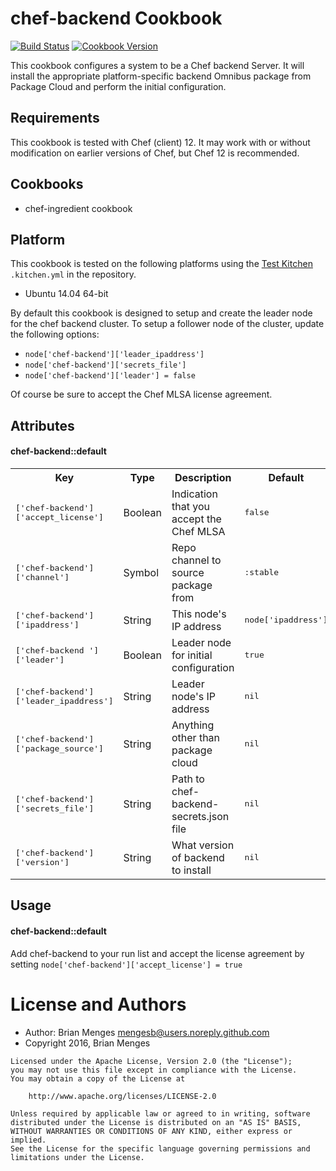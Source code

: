 chef-backend Cookbook
=======================

[![Build Status](https://travis-ci.org/mengesb/chef-backend.svg?branch=master)](https://travis-ci.org/mengesb/chef-backend)
[![Cookbook Version](https://img.shields.io/cookbook/v/chef-backend.svg)](https://supermarket.chef.io/cookbooks/chef-backend)

This cookbook configures a system to be a Chef backend Server. It will install
the appropriate platform-specific backend Omnibus package from Package Cloud
and perform the initial configuration.


Requirements
------------
This cookbook is tested with Chef (client) 12. It may work with or
without modification on earlier versions of Chef, but Chef 12 is
recommended.

## Cookbooks

* chef-ingredient cookbook

## Platform

This cookbook is tested on the following platforms using the
[Test Kitchen](http://kitchen.ci) `.kitchen.yml` in the repository.

- Ubuntu 14.04 64-bit

By default this cookbook is designed to setup and create the leader node for
the chef backend cluster. To setup a follower node of the cluster, update
the following options:

* `node['chef-backend']['leader_ipaddress']`
* `node['chef-backend']['secrets_file']`
* `node['chef-backend']['leader'] = false`

Of course be sure to accept the Chef MLSA license agreement.

Attributes
----------

#### chef-backend::default
<table>
  <tr>
    <th>Key</th>
    <th>Type</th>
    <th>Description</th>
    <th>Default</th>
  </tr>
  <tr>
    <td><tt>['chef-backend']['accept_license']</tt></td>
    <td>Boolean</td>
    <td>Indication that you accept the Chef MLSA</td>
    <td><tt>false</tt></td>
  </tr>
  <tr>
    <td><tt>['chef-backend']['channel']</tt></td>
    <td>Symbol</td>
    <td>Repo channel to source package from</td>
    <td><tt>:stable</tt></td>
  </tr>
  <tr>
    <td><tt>['chef-backend']['ipaddress']</tt></td>
    <td>String</td>
    <td>This node's IP address</td>
    <td><tt>node['ipaddress']</tt></td>
  </tr>
  <tr>
    <td><tt>['chef-backend ']['leader']</tt></td>
    <td>Boolean</td>
    <td>Leader node for initial configuration</td>
    <td><tt>true</tt></td>
  </tr>
  <tr>
    <td><tt>['chef-backend']['leader_ipaddress']</tt></td>
    <td>String</td>
    <td>Leader node's IP address</td>
    <td><tt>nil</tt></td>
  </tr>
  <tr>
    <td><tt>['chef-backend']['package_source']</tt></td>
    <td>String</td>
    <td>Anything other than package cloud</td>
    <td><tt>nil</tt></td>
  </tr>
  <tr>
    <td><tt>['chef-backend']['secrets_file']</tt></td>
    <td>String</td>
    <td>Path to chef-backend-secrets.json file</td>
    <td><tt>nil</tt></td>
  </tr>
  <tr>
    <td><tt>['chef-backend']['version']</tt></td>
    <td>String</td>
    <td>What version of backend to install</td>
    <td><tt>nil</tt></td>
  </tr>
</table>

Usage
-----
#### chef-backend::default

Add chef-backend to your run list and accept the license agreement by setting
`node['chef-backend']['accept_license'] = true`

# License and Authors

* Author: Brian Menges <mengesb@users.noreply.github.com>
* Copyright 2016, Brian Menges

```text
Licensed under the Apache License, Version 2.0 (the "License");
you may not use this file except in compliance with the License.
You may obtain a copy of the License at

    http://www.apache.org/licenses/LICENSE-2.0

Unless required by applicable law or agreed to in writing, software
distributed under the License is distributed on an "AS IS" BASIS,
WITHOUT WARRANTIES OR CONDITIONS OF ANY KIND, either express or implied.
See the License for the specific language governing permissions and
limitations under the License.
```
